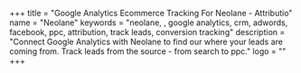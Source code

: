 +++
title = "Google Analytics Ecommerce Tracking For Neolane - Attributio"
name = "Neolane"
keywords = "neolane, , google analytics, crm, adwords, facebook, ppc, attribution, track leads, conversion tracking"
description = "Connect Google Analytics with Neolane to find our where your leads are coming from. Track leads from the source - from search to ppc."
logo = ""
+++

